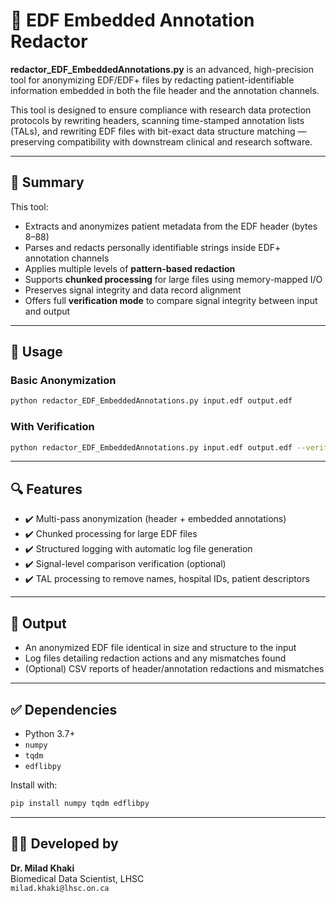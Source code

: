 
# 🔐 EDF Embedded Annotation Redactor

**redactor_EDF_EmbeddedAnnotations.py** is an advanced, high-precision tool for anonymizing EDF/EDF+ files by redacting patient-identifiable information embedded in both the file header and the annotation channels.

This tool is designed to ensure compliance with research data protection protocols by rewriting headers, scanning time-stamped annotation lists (TALs), and rewriting EDF files with bit-exact data structure matching — preserving compatibility with downstream clinical and research software.

---

## 📌 Summary

This tool:
- Extracts and anonymizes patient metadata from the EDF header (bytes 8–88)
- Parses and redacts personally identifiable strings inside EDF+ annotation channels
- Applies multiple levels of **pattern-based redaction**
- Supports **chunked processing** for large files using memory-mapped I/O
- Preserves signal integrity and data record alignment
- Offers full **verification mode** to compare signal integrity between input and output

---

## 🚀 Usage

### Basic Anonymization

```bash
python redactor_EDF_EmbeddedAnnotations.py input.edf output.edf
```

### With Verification

```bash
python redactor_EDF_EmbeddedAnnotations.py input.edf output.edf --verify --verify_level thorough
```

---

## 🔍 Features

- ✔️ Multi-pass anonymization (header + embedded annotations)
- ✔️ Chunked processing for large EDF files
- ✔️ Structured logging with automatic log file generation
- ✔️ Signal-level comparison verification (optional)
- ✔️ TAL processing to remove names, hospital IDs, patient descriptors

---

## 🧪 Output

- An anonymized EDF file identical in size and structure to the input
- Log files detailing redaction actions and any mismatches found
- (Optional) CSV reports of header/annotation redactions and mismatches

---

## ✅ Dependencies

- Python 3.7+
- `numpy`
- `tqdm`
- `edflibpy`

Install with:

```bash
pip install numpy tqdm edflibpy
```

---

## 👨‍⚕️ Developed by  
**Dr. Milad Khaki**  
Biomedical Data Scientist, LHSC  
`milad.khaki@lhsc.on.ca`
